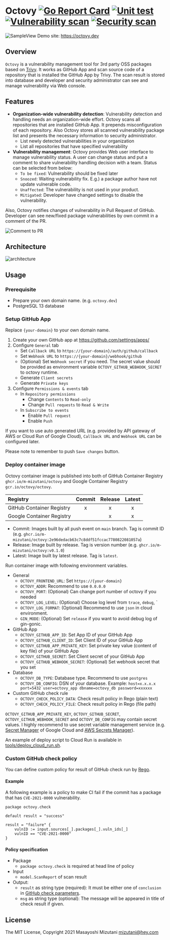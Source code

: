 # Octovy [![Go Report Card](https://goreportcard.com/badge/github.com/m-mizutani/octovy)](https://goreportcard.com/report/github.com/m-mizutani/octovy) [![Unit test](https://github.com/m-mizutani/octovy/actions/workflows/test.yml/badge.svg)](https://github.com/m-mizutani/octovy/actions/workflows/test.yml) [![Vulnerability scan](https://github.com/m-mizutani/octovy/actions/workflows/trivy.yml/badge.svg)](https://github.com/m-mizutani/octovy/actions/workflows/trivy.yml) [![Security scan](https://github.com/m-mizutani/octovy/actions/workflows/gosec.yml/badge.svg)](https://github.com/m-mizutani/octovy/actions/workflows/gosec.yml)

![SampleView](https://user-images.githubusercontent.com/605953/137612896-ce9bc9b7-9af5-4963-bd02-6372a81f0108.png)
Demo site: https://octovy.dev

## Overview

`Octovy` is a vulnerability management tool for 3rd party OSS packages based on [Trivy](https://github.com/aquasecurity/trivy). It works as GitHub App and scan source code of a repository that is installed the GitHub App by Trivy. The scan result is stored into database and developer and security administrator can see and manage vulnerability via Web console.

## Features

- **Organization-wide vulnerability detection**: Vulnerability detection and handling needs an organization-wide effort. Octovy scans all repositories that are installed GitHub App. It prepends misconfiguration of each repository. Also Octovy stores all scanned vulnerability package list and presents the necessary information to security administrator.
    - List newly detected vulnerabilities in your organization
    - List all repositories that have specified vulnerability
- **Vulnerability management**: Octovy provides Web user interface to manage vulnerability status. A user can change status and put a comment to share vulnerability handling decision with a team. Status can be selected from below:
  - `To be fixed`: Vulnerability should be fixed later
  - `Snoozed`: Waiting vulnerability fix. E.g.) a package author have not update vulnerable code.
  - `Unaffected`: The vulnerability is not used in your product.
  - `Mitigated`: Developer have changed settings to disable the vulnerability.

Also, Octovy notifies changes of vulnerability in Pull Request of GitHub. Developer can see new/fixed package vulnerabilities by own commit in a comment of the PR.

![Comment to PR](https://user-images.githubusercontent.com/605953/137613080-ba866f19-cfa6-40b8-ab41-d7e2269356f2.png)


## Architecture

![architecture](https://user-images.githubusercontent.com/605953/137614140-f5005f39-0ead-49bf-a097-fc6507697305.jpg)

## Usage

### Prerequisite

- Prepare your own domain name. (e.g. `octovy.dev`)
- PostgreSQL 13 database

### Setup GitHub App

Replace `{your-domain}` to your own domain name.

1. Create your own GitHub app at https://github.com/settings/apps/
2. Configure `General` tab
    - Set `Callback URL` to `https://{your-domain}/auth/github/callback`
    - Set `Webhook URL` to `https://{your-domain}/webhook/github`
    - (Optional) Set `Webhook secret` if you need. The secret value should be provided as environment variable `OCTOVY_GITHUB_WEBHOOK_SECRET` to octovy runtime.
    - Generate `Client secrets`
    - Generate `Private keys`
3. Configure `Permissions & events` tab
    - In `Repository permissions`
        - Change `Contents` to `Read-only`
        - Change `Pull requests` to `Read & Write`
    - In `Subscribe to events`
        - Enable `Pull request`
        - Enable `Push`

If you want to use auto generated URL (e.g. provided by API gateway of AWS or Cloud Run of Google Cloud), `Callback URL` and `Webhook URL` can be configured later.

Please note to remember to push `Save changes` button.

### Deploy container image

Octovy container image is published into both of GitHub Container Registry `ghcr.io/m-mizutani/octovy` and Google Container Registry `gcr.io/octovy/octovy`.

| Registry                  | Commit | Release | Latest |
|:--------------------------|:------:|:-------:|:------:|
| GitHub Container Registry |   x    |    x    |   x    |
| Google Container Registry |        |    x    |   x    |

- Commit: Images built by all push event on `main` branch. Tag is commit ID (e.g. `ghcr.io/m-mizutani/octovy:2e96dedacb63c7c8ddf51fccac7780822081057a`)
- Release: Image built by release. Tag is version number (e.g. `ghcr.io/m-mizutani/octovy:v0.1.0`)
- Latest: Image built by latest release. Tag is `latest`.

Run container image with following environment variables.

- General
    - `OCTOVY_FRONTEND_URL`: Set `https://{your-domain}`
    - `OCTOVY_ADDR`: Recommend to use `0.0.0.0`
    - `OCTOVY_PORT`: (Optional) Can change port number of octovy if you needed
    - `OCTOVY_LOG_LEVEL`: (Optional) Choose log level from `trace`, `debug`, `
    - `OCTOVY_LOG_FORMAT`: (Optional) Recommend to use `json` in cloud environment.
    - `GIN_MODE`: (Optional) Set `release` if you want to avoid debug log of gin-gonic.
- GitHub App
    - `OCTOVY_GITHUB_APP_ID`: Set App ID of your GitHub App
    - `OCTOVY_GITHUB_CLIENT_ID`: Set Client ID of your GitHub App
    - `OCTOVY_GITHUB_APP_PRIVATE_KEY`: Set private key value (content of key file) of your GitHub App
    - `OCTOVY_GITHUB_SECRET`: Set Client secret of your GitHub App
    - `OCTOVY_GITHUB_WEBHOOK_SECRET`: (Optional) Set webhook secret that you set
- Database
    - `OCTOVY_DB_TYPE`: Database type. Recommend to use `postgres`
    - `OCTOVY_DB_CONFIG`: DSN of your database. Example: `host=x.x.x.x port=5432 user=octovy_app dbname=octovy_db password=xxxxxx`
- Custom GitHub check rule
    - `OCTOVY_CHECK_POLICY_DATA`: Check result policy in Rego (plain text)
    - `OCTOVY_CHECK_POLICY_FILE`: Check result policy in Rego (file path)

`OCTOVY_GITHUB_APP_PRIVATE_KEY`, `OCTOVY_GITHUB_SECRET`, `OCTOVY_GITHUB_WEBHOOK_SECRET` and `OCTOVY_DB_CONFIG` may contain secret values. I highly recommend to use secret variable management service (e.g. [Secret Manager](https://cloud.google.com/secret-manager) of Google Cloud and [AWS Secrets Manager](https://aws.amazon.com/jp/secrets-manager/)).

An example of deploy script to Cloud Run is available in [tools/deploy_cloud_run.sh](tools/deploy_cloud_run.sh).

### Custom GitHub check policy

You can define custom policy for result of GitHub check run by [Rego](https://www.openpolicyagent.org/docs/latest/).

#### Example

A following example is a policy to make CI fail if the commit has a package that has `CVE-2021-0000` vulnerability.

```rego
package octovy.check

default result = "success"

result = "failure" {
    vulnID := input.sources[_].packages[_].vuln_ids[_]
    vulnID == "CVE-2021-0000"
}
```

#### Policy specification

- Package
    - `package octovy.check` is required at head line of policy
- Input
    - `model.ScanReport` of scan result
- Output:
    - `result` as string type (required): It must be either one of `conclusion` in [GitHub check parameters](https://docs.github.com/en/rest/reference/checks#update-a-check-run--parameters).
    - `msg` as string type (optional): The message will be appeared in title of check result if given.

## License

The MIT License, Copyright 2021 Masayoshi Mizutani <mizutani@hey.com>